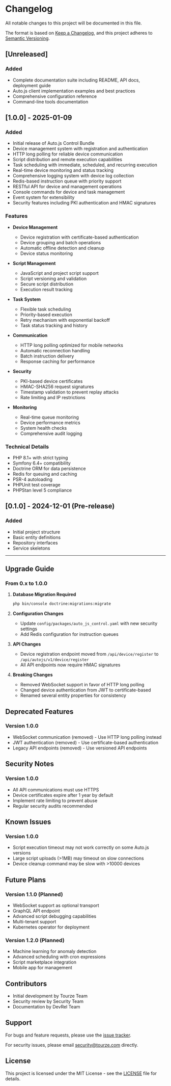 # Changelog

All notable changes to this project will be documented in this file.

The format is based on [Keep a Changelog](https://keepachangelog.com/en/1.0.0/),
and this project adheres to [Semantic Versioning](https://semver.org/spec/v2.0.0.html).

## [Unreleased]

### Added
- Complete documentation suite including README, API docs, deployment guide
- Auto.js client implementation examples and best practices
- Comprehensive configuration reference
- Command-line tools documentation

## [1.0.0] - 2025-01-09

### Added
- Initial release of Auto.js Control Bundle
- Device management system with registration and authentication
- HTTP long polling for reliable device communication
- Script distribution and remote execution capabilities
- Task scheduling with immediate, scheduled, and recurring execution
- Real-time device monitoring and status tracking
- Comprehensive logging system with device log collection
- Redis-based instruction queue with priority support
- RESTful API for device and management operations
- Console commands for device and task management
- Event system for extensibility
- Security features including PKI authentication and HMAC signatures

### Features
- **Device Management**
  - Device registration with certificate-based authentication
  - Device grouping and batch operations
  - Automatic offline detection and cleanup
  - Device status monitoring

- **Script Management**
  - JavaScript and project script support
  - Script versioning and validation
  - Secure script distribution
  - Execution result tracking

- **Task System**
  - Flexible task scheduling
  - Priority-based execution
  - Retry mechanism with exponential backoff
  - Task status tracking and history

- **Communication**
  - HTTP long polling optimized for mobile networks
  - Automatic reconnection handling
  - Batch instruction delivery
  - Response caching for performance

- **Security**
  - PKI-based device certificates
  - HMAC-SHA256 request signatures
  - Timestamp validation to prevent replay attacks
  - Rate limiting and IP restrictions

- **Monitoring**
  - Real-time queue monitoring
  - Device performance metrics
  - System health checks
  - Comprehensive audit logging

### Technical Details
- PHP 8.1+ with strict typing
- Symfony 6.4+ compatibility
- Doctrine ORM for data persistence
- Redis for queuing and caching
- PSR-4 autoloading
- PHPUnit test coverage
- PHPStan level 5 compliance

## [0.1.0] - 2024-12-01 (Pre-release)

### Added
- Initial project structure
- Basic entity definitions
- Repository interfaces
- Service skeletons

---

## Upgrade Guide

### From 0.x to 1.0.0

1. **Database Migration Required**
   ```bash
   php bin/console doctrine:migrations:migrate
   ```

2. **Configuration Changes**
   - Update `config/packages/auto_js_control.yaml` with new security settings
   - Add Redis configuration for instruction queues

3. **API Changes**
   - Device registration endpoint moved from `/api/device/register` to `/api/autojs/v1/device/register`
   - All API endpoints now require HMAC signatures

4. **Breaking Changes**
   - Removed WebSocket support in favor of HTTP long polling
   - Changed device authentication from JWT to certificate-based
   - Renamed several entity properties for consistency

## Deprecated Features

### Version 1.0.0
- WebSocket communication (removed) - Use HTTP long polling instead
- JWT authentication (removed) - Use certificate-based authentication
- Legacy API endpoints (removed) - Use versioned API endpoints

## Security Notes

### Version 1.0.0
- All API communications must use HTTPS
- Device certificates expire after 1 year by default
- Implement rate limiting to prevent abuse
- Regular security audits recommended

## Known Issues

### Version 1.0.0
- Script execution timeout may not work correctly on some Auto.js versions
- Large script uploads (>1MB) may timeout on slow connections
- Device cleanup command may be slow with >10000 devices

## Future Plans

### Version 1.1.0 (Planned)
- WebSocket support as optional transport
- GraphQL API endpoint
- Advanced script debugging capabilities
- Multi-tenant support
- Kubernetes operator for deployment

### Version 1.2.0 (Planned)
- Machine learning for anomaly detection
- Advanced scheduling with cron expressions
- Script marketplace integration
- Mobile app for management

## Contributors

- Initial development by Tourze Team
- Security review by Security Team
- Documentation by DevRel Team

## Support

For bugs and feature requests, please use the [issue tracker](https://github.com/tourze/php-monorepo/issues).

For security issues, please email security@tourze.com directly.

## License

This project is licensed under the MIT License - see the [LICENSE](LICENSE) file for details.